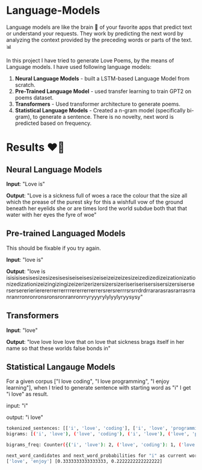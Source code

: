 # Language-Models

Language models are like the brain 🧠 of your favorite apps that predict text or understand your requests. They work by predicting the next word by analyzing the context provided by the preceding words or parts of the text.📊

In this project I have tried to generate Love Poems, by the means of Language models. I have used following language models:
1. **Neural Language Models** - built a LSTM-based Language Model from scratch.
2. **Pre-Trained Language Model** - used transfer learning to train GPT2 on poems dataset.
3. **Transformers** - Used transformer architecture to generate poems.
4. **Statistical Language Models** - Created a n-gram model (specifically bi-gram), to generate a sentence. There is no novelty, next word is predicted based on frequency.

# Results ❤️‍🔥

## Neural Language Models

**Input**: "Love is"

**Output**: "Love is a sickness full of woes a race the colour that the size all which the prease of the purest sky for this a wishfull vow of the ground beneath her eyelids she or are times lord the world subdue both that that water with her eyes the fyre of woe"

## Pre-trained Languaged Models

This should be fixable if you try again.

**Input**: "love is"

**Output**: "love is isisisisesisesizesizesisesiseiseisesizeiseizeizeizesizeizedizedizeizationizationizedizationizeizingizingizeizerizerizersizersizeriseriserisersisersizersisersersersererierierererrerrerrrrererrerrerrersrersrerrrsrsrrdrdrrararasrasrarrasrranranrronronronsronsronranronrryryyyrylylyylyryysysy"

## Transformers

**Input**: "love"

**Output**: "love love love love that on love that sickness brags itself in her name so that these worlds false bonds in"

## Statistical Langauge Models

For a given corpus  ["I love coding", "I love programming", "I enjoy learning"], when I tried to generate sentence with starting word as "i" I get "i love" as result.
 
input: "i"

output: "i love"

```bash
tokenized_sentences: [['i', 'love', 'coding'], ['i', 'love', 'programming'], ['i', 'enjoy', 'learning']]
bigrams: [('i', 'love'), ('love', 'coding'), ('i', 'love'), ('love', 'programming'), ('i', 'enjoy'), ('enjoy', 'learning')]

bigrams_freq: Counter({('i', 'love'): 2, ('love', 'coding'): 1, ('love', 'programming'): 1, ('i', 'enjoy'): 1, ('enjoy', 'learning'): 1})

next_word_candidates and next_word_probabilities for "i" as current word:
['love', 'enjoy'] [0.3333333333333333, 0.2222222222222222]
```